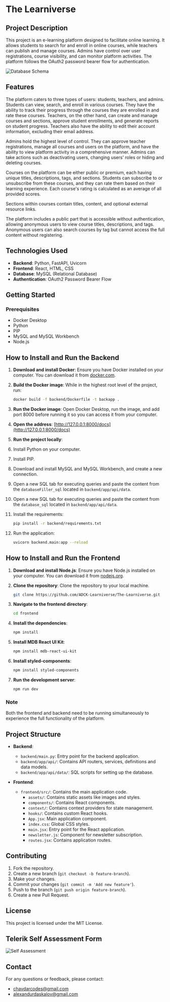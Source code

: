 # The Learniverse

## Project Description

This project is an e-learning platform designed to facilitate online learning. It allows students to search for and enroll in online courses, while teachers can publish and manage courses. Admins have control over user registrations, course visibility, and can monitor platform activities. The platform follows the OAuth2 password bearer flow for authentication.


![Database Schema](img/E-Learning%20Platform%201.PNG)


## Features

The platform caters to three types of users: students, teachers, and admins. Students can view, search, and enroll in various courses. They have the ability to track their progress through the courses they are enrolled in and rate these courses. Teachers, on the other hand, can create and manage courses and sections, approve student enrollments, and generate reports on student progress. Teachers also have the ability to edit their account information, excluding their email address.

Admins hold the highest level of control. They can approve teacher registrations, manage all courses and users on the platform, and have the ability to view platform activity in a comprehensive manner. Admins can take actions such as deactivating users, changing users' roles or hiding and deleting courses.

Courses on the platform can be either public or premium, each having unique titles, descriptions, tags, and sections. Students can subscribe to or unsubscribe from these courses, and they can rate them based on their learning experience. Each course's rating is calculated as an average of all provided scores.

Sections within courses contain titles, content, and optional external resource links. 

The platform includes a public part that is accessible without authentication, allowing anonymous users to view course titles, descriptions, and tags. Anonymous users can also search courses by tag but cannot access the full content without registering.

## Technologies Used
- **Backend**: Python, FastAPI, Uvicorn
- **Frontend**: React, HTML, CSS
- **Database**: MySQL (Relational Database)
- **Authentication**: OAuth2 Password Bearer Flow

## Getting Started

### Prerequisites
- Docker Desktop
- Python
- PIP
- MySQL and MySQL Workbench
- Node.js

## How to Install and Run the Backend

1. **Download and install Docker**: Ensure you have Docker installed on your computer. You can download it from [docker.com](https://www.docker.com/).

2. **Build the Docker image**: While in the highest root level of the project, run:
    ```bash
    docker build -f backend/Dockerfile -t backapp .
    ```

3. **Run the Docker image**: Open Docker Desktop, run the image, and add port 8000 before running it so you can access it from your computer.

4. **Open the address**: [http://127.0.0.1:8000/docs](http://127.0.0.1:8000/docs)

5. **Run the project locally**:
1. Install Python on your computer.
2. Install PIP.
3. Download and install MySQL and MySQL Workbench, and create a new connection.
4. Open a new SQL tab for executing queries and paste the content from the `databaseFiller_sql` located in `backend/app/api/data`.
5. Open a new SQL tab for executing queries and paste the content from the `database_sql` located in `backend/app/api/data`.
6. Install the requirements:
    ```bash
    pip install -r backend/requirements.txt
    ```
7. Run the application:
    ```bash
    uvicorn backend.main:app --reload
    ```

## How to Install and Run the Frontend

1. **Download and install Node.js**: Ensure you have Node.js installed on your computer. You can download it from [nodejs.org](https://nodejs.org/).

2. **Clone the repository**: Clone the repository to your local machine.
    ```bash
    git clone https://github.com/ADCK-Learniverse/The-Learniverse.git
    ```

3. **Navigate to the frontend directory**:
    ```bash
    cd frontend
    ```

4. **Install the dependencies**:
    ```bash
    npm install
    ```

5. **Install MDB React UI Kit**:
    ```bash
    npm install mdb-react-ui-kit
    ```

6. **Install styled-components**:
    ```bash
    npm install styled-components
    ```

7. **Run the development server**:
    ```bash
    npm run dev
    ```

### Note
Both the frontend and backend need to be running simultaneously to experience the full functionality of the platform.

## Project Structure

- **Backend**:
  - `backend/main.py`: Entry point for the backend application.
  - `backend/app/api/`: Contains API routers, services, definitions and data models.
  - `backend/app/api/data/`: SQL scripts for setting up the database.

- **Frontend**:
  - `frontend/src/`: Contains the main application code.
    - `assets/`: Contains static assets like images and styles.
    - `components/`: Contains React components.
    - `context/`: Contains context providers for state management.
    - `hooks/`: Contains custom React hooks.
    - `App.jsx`: Main application component.
    - `index.css`: Global CSS styles.
    - `main.jsx`: Entry point for the React application.
    - `newsletter.js`: Component for newsletter subscription.
    - `routes.jsx`: Contains application routes.

## Contributing
1. Fork the repository.
2. Create a new branch (`git checkout -b feature-branch`).
3. Make your changes.
4. Commit your changes (`git commit -m 'Add new feature'`).
5. Push to the branch (`git push origin feature-branch`).
6. Create a new Pull Request.

## License
This project is licensed under the MIT License.

## Telerik Self Assessment Form
![Self Assessment](img/self_assessment_telerik.png)

## Contact
For any questions or feedback, please contact:
- [chavdarcodes@gmail.com](mailto:chavdarcodes@gmail.com)
- [alexandurdaskalov@gmail.com](mailto:alexandurdaskalov@gmail.com)
